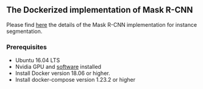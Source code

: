 ## The Dockerized implementation of Mask R-CNN 

Please find [here](https://github.com/mingmllu/Mask_RCNN) the details of the Mask R-CNN implementation for instance segmentation.

### Prerequisites

* Ubuntu 16.04 LTS 
* Nvidia GPU and [software](https://www.tensorflow.org/install/gpu) installed
* Install Docker version 18.06 or higher.
* Install docker-compose version 1.23.2 or higher
